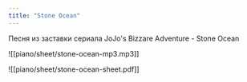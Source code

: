 ```yaml
---
title: "Stone Ocean"
---
```

Песня из заставки сериала JoJo's Bizzare Adventure - Stone Ocean

![[piano/sheet/stone-ocean-mp3.mp3]]

![[piano/sheet/stone-ocean-sheet.pdf]]